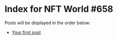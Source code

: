 # Index for NFT World #658
Posts will be displayed in the order below:

- [Your first post](./001-first.md)

